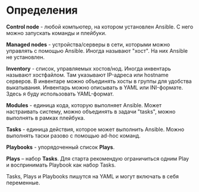 # Определения

**Control node** - любой компьютер, на котором установлен Ansible. С него можно запускать команды и плейбуки.

**Managed nodes** - устройства/серверы в сети, которыми можно управлять с помощью Ansible. Иногда называют "хост". На них Ansible не установлен.

**Inventory** - список, управляемых хостов/нод. Иногда инвентарь называют хостфайлом. Там указывают IP-адреса или hostname cерверов. В инвентаре можно объединять хосты в группы для удобства выкатывания. Инвентарь можно описывать в YAML или INI-формате. Здесь я буду использовать YAML-формат.

**Modules** - единица кода, которую выполняет Ansible. Может настраивать систему, можно объединять в задачи "tasks", можно выполнять в рамках плейбука.

**Tasks** - единица действия, которое может выполнить Ansible. Можно выполнять таски разово с помощью ad-hoc команд.

**Playbooks** - упорядоченный список **Plays**.

**Plays** – набор **Tasks**. Для старта рекомендую ограничиться одним Play и воспринимать Playbook как набор Tasks.

Tasks, Plays и Playbooks пишутся на YAML и могут включать в себя переменные.

